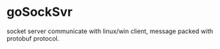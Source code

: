 # goSockSvr
socket server communicate with linux/win client, message packed with protobuf protocol.
